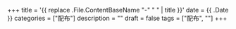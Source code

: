 +++
title = '{{ replace .File.ContentBaseName "-" " " | title }}'
date = {{ .Date }}
categories = ["配布"]
description = ""
draft = false
tags = ["配布", ""]
+++
